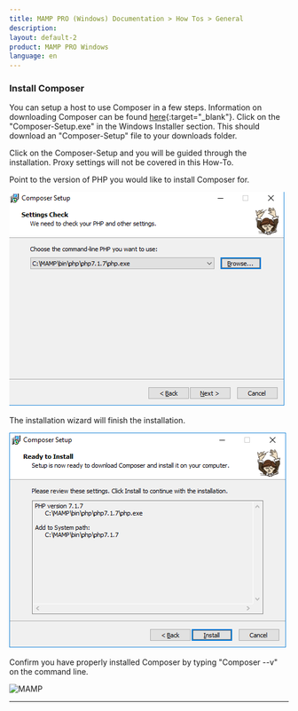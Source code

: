 ```yaml
---
title: MAMP PRO (Windows) Documentation > How Tos > General
description: 
layout: default-2
product: MAMP PRO Windows
language: en
---
```


### Install Composer 

You can setup a host to use Composer in a few steps. Information on downloading Composer can be found [here]( https://getcomposer.org/download/){:target="_blank"}. Click on the  "Composer-Setup.exe" in the Windows Installer section. This should download an "Composer-Setup" file to your downloads folder. 

Click on the Composer-Setup and you will be guided through the installation. Proxy settings will not be covered in this How-To.

Point to the version of PHP you would like to install Composer for.

![MAMP](/en/MAMP-PRO-Windows/How-Tos/General/SetupComposer/phpComposerWithPath.png)

The installation wizard will finish the installation.

![MAMP](/en/MAMP-PRO-Windows/How-Tos/General/SetupComposer/PHPComposerFinish.png)

Confirm you have properly installed Composer by typing "Composer --v" on the command line.
    
![MAMP](/en/MAMP-PRO-Mac/How-Tos/General/SetupComposer/phpComposerCheck.png)
    
---

